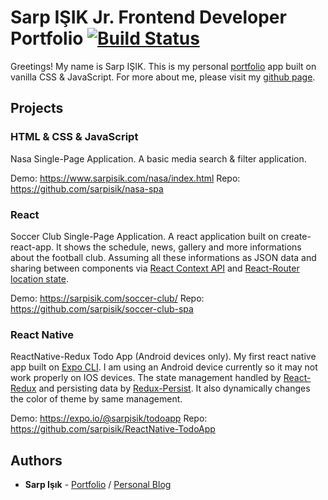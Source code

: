 # Sarp IŞIK Jr. Frontend Developer Portfolio [![Build Status](https://travis-ci.org/sarpisik/my-portfolio.svg?branch=master)](https://travis-ci.org/sarpisik/my-portfolio)

Greetings! My name is Sarp IŞIK. This is my personal [portfolio](https://www.sarpisik.com/) app built on vanilla CSS & JavaScript.
For more about me, please visit my [github page](https://sarpisik.github.io/).

## Projects

### HTML & CSS & JavaScript

Nasa Single-Page Application. A basic media search & filter application.

Demo: https://www.sarpisik.com/nasa/index.html
Repo: https://github.com/sarpisik/nasa-spa

### React

Soccer Club Single-Page Application. A react application built on create-react-app. It shows the schedule, news, gallery and more informations about the football club. Assuming all these informations as JSON data and sharing between components via [React Context API](https://reactjs.org/docs/context.html) and [React-Router location state](https://reacttraining.com/react-router/web/api/location).

Demo: https://sarpisik.com/soccer-club/
Repo: https://github.com/sarpisik/soccer-club-spa

### React Native

ReactNative-Redux Todo App (Android devices only). My first react native app built on [Expo CLI](https://docs.expo.io/versions/latest/). I am using an Android device currently so it may not work properly on IOS devices. The state management handled by [React-Redux](https://redux.js.org/basics/usage-with-react) and persisting data by [Redux-Persist](https://github.com/rt2zz/redux-persist). It also dynamically changes the color of theme by same management.

Demo: https://expo.io/@sarpisik/todoapp
Repo: https://github.com/sarpisik/ReactNative-TodoApp

## Authors

- **Sarp Işık** - [Portfolio](https://www.sarpisik.com/) / [Personal Blog](https://sarpisik.github.io/)
